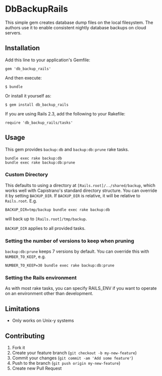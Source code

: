 # DbBackupRails

This simple gem creates database dump files on the local filesystem. The
authors use it to enable consistent nightly database backups on cloud servers.

## Installation

Add this line to your application's Gemfile:

    gem 'db_backup_rails'

And then execute:

    $ bundle

Or install it yourself as:

    $ gem install db_backup_rails

If you are using Rails 2.3, add the following to your Rakefile:

    require 'db_backup_rails/tasks'

## Usage

This gem provides `backup:db` and `backup:db:prune` rake tasks.

    bundle exec rake backup:db
    bundle exec rake backup:db:prune

### Custom Directory

This defaults to using a directory at `[Rails.root]/../shared/backup`, which
works well with Capistrano's standard directory structure. You can override it
by setting `BACKUP_DIR`. If `BACKUP_DIR` is relative, it will be relative to
`Rails.root`. E.g.

    BACKUP_DIR=tmp/backup bundle exec rake backup:db

will back up to `[Rails.root]/tmp/backup`.

`BACKUP_DIR` applies to all provided tasks.

### Setting the number of versions to keep when pruning

`backup:db:prune` keeps 7 versions by default. You can override this with
`NUMBER_TO_KEEP`, e.g.

    NUMBER_TO_KEEP=30 bundle exec rake backup:db:prune

### Setting the Rails environment

As with most rake tasks, you can specify RAILS_ENV if you want to operate on an
environment other than development.

## Limitations

* Only works on Unix-y systems

## Contributing

1. Fork it
2. Create your feature branch (`git checkout -b my-new-feature`)
3. Commit your changes (`git commit -am 'Add some feature'`)
4. Push to the branch (`git push origin my-new-feature`)
5. Create new Pull Request
